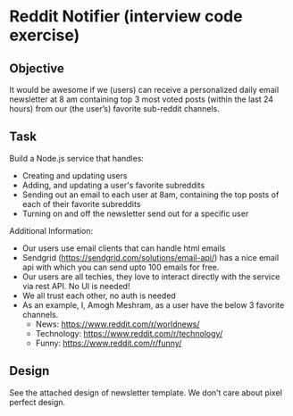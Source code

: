 # Reddit Notifier (interview code exercise)

## Objective
It would be awesome if we (users) can receive a personalized daily email newsletter at 8 am
containing top 3 most voted posts (within the last 24 hours) from our (the user’s) favorite
sub-reddit channels.

## Task
Build a Node.js service that handles:
* Creating and updating users
* Adding, and updating a user's favorite subreddits
* Sending out an email to each user at 8am, containing the top posts of each of their
favorite subreddits
* Turning on and off the newsletter send out for a specific user

Additional Information:
* Our users use email clients that can handle html emails
* Sendgrid (https://sendgrid.com/solutions/email-api/) has a nice email api with which
you can send upto 100 emails for free.
* Our users are all techies, they love to interact directly with the service via rest API.
No UI is needed!
* We all trust each other, no auth is needed
* As an example, I, Amogh Meshram, as a user have the below 3 favorite channels.
  * News: https://www.reddit.com/r/worldnews/
  * Technology: https://www.reddit.com/r/technology/
  * Funny: https://www.reddit.com/r/funny/

## Design
See the attached design of newsletter template. We don’t care about pixel perfect design.
